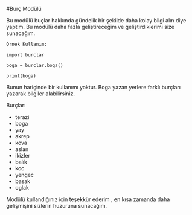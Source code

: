 #Burç Modülü


Bu modülü buçlar hakkında gündelik bir şekilde daha kolay bilgi alın diye yaptım.
Bu modülü daha fazla geliştireceğim ve geliştirdiklerimi size sunacağım.

```
Örnek Kullanım:

import burclar

boga = burclar.boga()

print(boga)

```
Bunun hariçinde bir kullanımı yoktur. Boga yazan yerlere farklı burçları yazarak bilgiler alabilirsiniz.

Burçlar:

- terazi
- boga
- yay
- akrep
- kova
- aslan
- ikizler
- balık
- koc
- yengec
- basak
- oglak

Modülü kullandığınız için teşekkür ederim , en kısa zamanda daha gelişmişini sizlerin huzuruna sunacağım.

